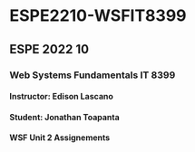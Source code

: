 # ESPE2210-WSFIT8399
## ESPE 2022 10 
### Web Systems Fundamentals  IT 8399
#### Instructor: Edison Lascano
#### Student: Jonathan Toapanta
#### WSF Unit 2 Assignements
